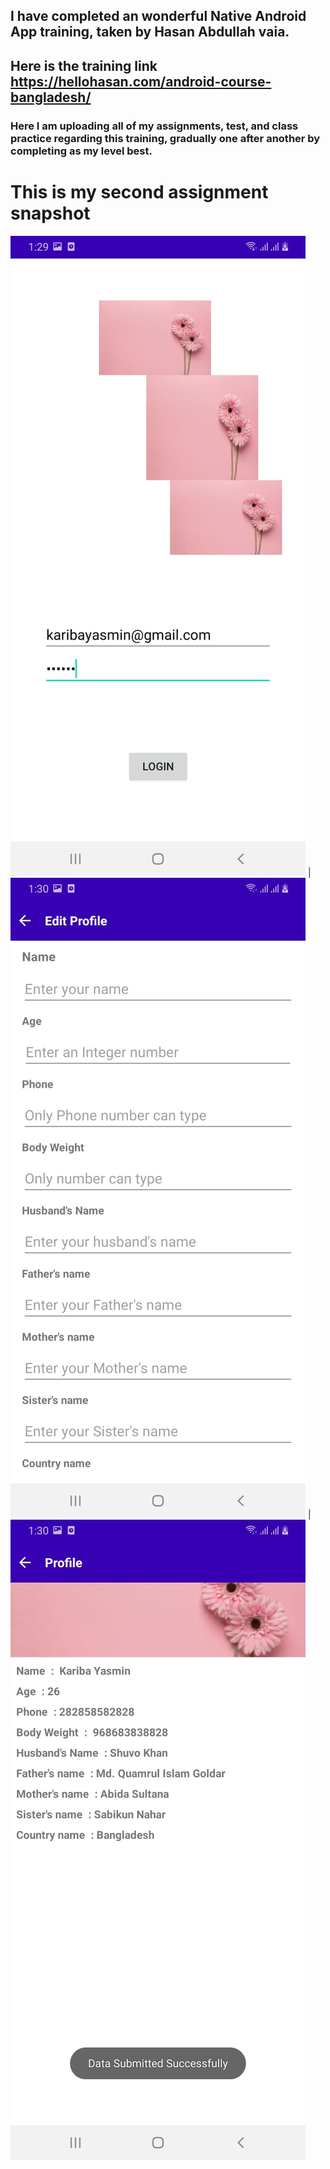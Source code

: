 ## I have completed an wonderful Native Android App training, taken by Hasan Abdullah vaia.
## Here is the training link https://hellohasan.com/android-course-bangladesh/
### Here I am uploading all of my assignments, test, and class practice regarding this training, gradually one after another by completing as my level best.

# This is my second assignment snapshot
![](assets/LoginPage.jpeg) | ![](assets/EditProfilePage.jpeg) | ![](assets/ProfilePage.jpeg)


